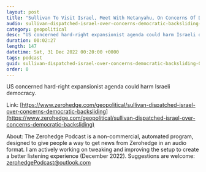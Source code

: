 ```yaml
---
layout: post
title: "Sullivan To Visit Israel, Meet With Netanyahu, On Concerns Of Democratic Backsliding"
audio: sullivan-dispatched-israel-over-concerns-democratic-backsliding-5
category: geopolitical
desc: "US concerned hard-right expansionist agenda could harm Israeli democracy."
duration: 00:02:27
length: 147
datetime: Sat, 31 Dec 2022 00:20:00 +0000
tags: podcast
guid: sullivan-dispatched-israel-over-concerns-democratic-backsliding-0
order: 0
---
```

US concerned hard-right expansionist agenda could harm Israeli democracy.

Link: [https://www.zerohedge.com/geopolitical/sullivan-dispatched-israel-over-concerns-democratic-backsliding](https://www.zerohedge.com/geopolitical/sullivan-dispatched-israel-over-concerns-democratic-backsliding)

About: The Zerohedge Podcast is a non-commercial, automated program, designed to give people a way to get news from Zerohedge in an audio format.  I am actively working on tweaking and improving the setup to create a better listening experience (December 2022).  Suggestions are welcome: [zerohedgePodcast@outlook.com](mailto:zerohedgePodcast@outlook.com)